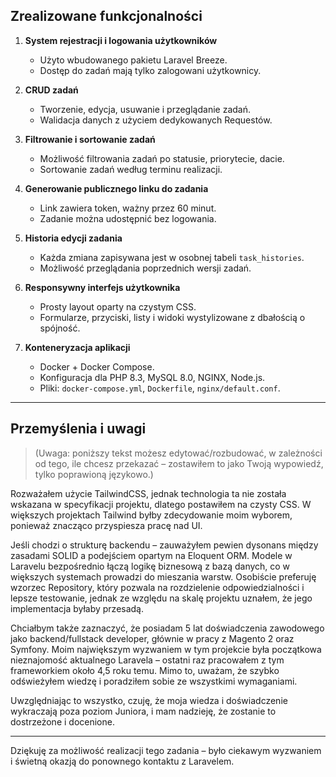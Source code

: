 ## Zrealizowane funkcjonalności

1. **System rejestracji i logowania użytkowników**
    - Użyto wbudowanego pakietu Laravel Breeze.
    - Dostęp do zadań mają tylko zalogowani użytkownicy.

2. **CRUD zadań**
    - Tworzenie, edycja, usuwanie i przeglądanie zadań.
    - Walidacja danych z użyciem dedykowanych Requestów.

3. **Filtrowanie i sortowanie zadań**
    - Możliwość filtrowania zadań po statusie, priorytecie, dacie.
    - Sortowanie zadań według terminu realizacji.

4. **Generowanie publicznego linku do zadania**
    - Link zawiera token, ważny przez 60 minut.
    - Zadanie można udostępnić bez logowania.

5. **Historia edycji zadania**
    - Każda zmiana zapisywana jest w osobnej tabeli `task_histories`.
    - Możliwość przeglądania poprzednich wersji zadań.

6. **Responsywny interfejs użytkownika**
    - Prosty layout oparty na czystym CSS.
    - Formularze, przyciski, listy i widoki wystylizowane z dbałością o spójność.

7. **Konteneryzacja aplikacji**
    - Docker + Docker Compose.
    - Konfiguracja dla PHP 8.3, MySQL 8.0, NGINX, Node.js.
    - Pliki: `docker-compose.yml`, `Dockerfile`, `nginx/default.conf`.

---

## Przemyślenia i uwagi

> (Uwaga: poniższy tekst możesz edytować/rozbudować, w zależności od tego, ile chcesz przekazać – zostawiłem to jako Twoją wypowiedź, tylko poprawioną językowo.)

Rozważałem użycie TailwindCSS, jednak technologia ta nie została wskazana w specyfikacji projektu, dlatego postawiłem na czysty CSS. W większych projektach Tailwind byłby zdecydowanie moim wyborem, ponieważ znacząco przyspiesza pracę nad UI.

Jeśli chodzi o strukturę backendu – zauważyłem pewien dysonans między zasadami SOLID a podejściem opartym na Eloquent ORM. Modele w Laravelu bezpośrednio łączą logikę biznesową z bazą danych, co w większych systemach prowadzi do mieszania warstw. Osobiście preferuję wzorzec Repository, który pozwala na rozdzielenie odpowiedzialności i lepsze testowanie, jednak ze względu na skalę projektu uznałem, że jego implementacja byłaby przesadą.

Chciałbym także zaznaczyć, że posiadam 5 lat doświadczenia zawodowego jako backend/fullstack developer, głównie w pracy z Magento 2 oraz Symfony. Moim największym wyzwaniem w tym projekcie była początkowa nieznajomość aktualnego Laravela – ostatni raz pracowałem z tym frameworkiem około 4,5 roku temu. Mimo to, uważam, że szybko odświeżyłem wiedzę i poradziłem sobie ze wszystkimi wymaganiami.

Uwzględniając to wszystko, czuję, że moja wiedza i doświadczenie wykraczają poza poziom Juniora, i mam nadzieję, że zostanie to dostrzeżone i docenione.

---

Dziękuję za możliwość realizacji tego zadania – było ciekawym wyzwaniem i świetną okazją do ponownego kontaktu z Laravelem.
